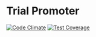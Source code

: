 # Trial Promoter
[![Code Climate](https://codeclimate.com/repos/55302881e30ba03572003fae/badges/1d9697ef9938de8d9125/gpa.svg)](https://codeclimate.com/repos/55302881e30ba03572003fae/feed)
[![Test Coverage](https://codeclimate.com/repos/55302881e30ba03572003fae/badges/1d9697ef9938de8d9125/coverage.svg)](https://codeclimate.com/repos/55302881e30ba03572003fae/feed)